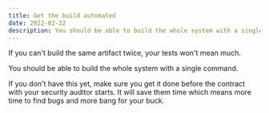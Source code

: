 ```yaml
---
title: Get the build automated
date: 2022-02-22
description: You should be able to build the whole system with a single command. 
---
```


If you can't build the same artifact twice, your tests won't mean much.

You should be able to build the whole system with a single command. 

If you don't have this yet, make sure you get it done before the contract with your security auditor starts. It will save them time which means more time to find bugs and more bang for your buck.
